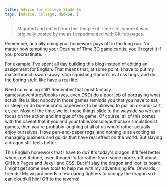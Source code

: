 ```yaml
---
title: Advice for College Students
tags: [advice, college, d&d-5e, ]
---
```


> Migrated and edited from the Temple of Time site, where it was originally
> posted by me as I experimented with GitHub pages.

Remember, actually doing your homework pays off in the long run. No matter how
tempting your Ocarina of Time 3D game cart is, you'll regret it if you
procrastinate.

For example, I've spent all day building this blog instead of editing an
assignment for English. That means that, at some point, I have to put my
masterbranch sword away, stop squishing Ganon's evil css bugs, and do the boring
stuff, like have a real life.

Need convincing still? Remember that most fantasy games/adventures/books (yes,
even D&D) do a poor job of portraying what actual life is like: nobody in those
games reminds you that you have to eat, or sleep, or do bureaucratic paperwork
to be allowed to pull an ox-and-cart, er, car. Most of the time, we let those
things slide to the wayside so we can focus on the action and intrigue of the
game. Of course, all of this comes with the caveat that if you and your
table/console/author _like_ simulationist games, then you're probably laughing
at all of us who'd rather actually enjoy ourselves. I love pen-and-paper rpgs,
and nothing is as exciting as managing business and guilds that have real effect
on the world. But slaying a dragon still feels better.

This English homework that I have to do? It's today's dragon. It'll feel better
when I get it done, even though I'd far rather learn some more stuff about
GitHub Pages and Jekyll and CSS. But if I slay the dragon and loot its hoard, I
might get some new tools to help me with my adventuring life. Onwards, friends!
My wizard needs a few daring fighters to occupy the dragon so I can cloudkill
him! Off to the taverns!
